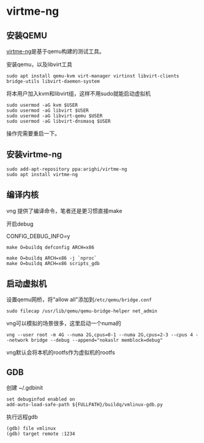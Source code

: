 # virtme-ng

## 安装QEMU

[virtme-ng](https://github.com/arighi/virtme-ng)是基于qemu构建的测试工具。

安装qemu，以及libvirt工具

```shell
sudo apt install qemu-kvm virt-manager virtinst libvirt-clients bridge-utils libvirt-daemon-system
```

将本用户加入kvm和libvirt组，这样不用sudo就能启动虚拟机
```shell
sudo usermod -aG kvm $USER
sudo usermod -aG libvirt $USER
sudo usermod -aG libvirt-qemu $USER
sudo usermod -aG libvirt-dnsmasq $USER
```

操作完需要重启一下。


## 安装virtme-ng

```shell
sudo add-apt-repository ppa:arighi/virtme-ng
sudo apt install virtme-ng
```

## 编译内核

vng 提供了编译命令，笔者还是更习惯直接make

开启debug

CONFIG_DEBUG_INFO=y

```shell
make O=buildq defconfig ARCH=x86

make O=buildq ARCH=x86 -j `nproc`
make O=buildq ARCH=x86 scripts_gdb
```

## 启动虚拟机

设置qemu网桥，将"allow all"添加到`/etc/qemu/bridge.conf`
```shell
sudo filecap /usr/lib/qemu/qemu-bridge-helper net_admin
```

vng可以模拟的场景很多，这里启动一个numa的

```shell
vng --user root -m 4G --numa 2G,cpus=0-1 --numa 2G,cpus=2-3 --cpus 4 --network bridge --debug --append="nokaslr memblock=debug"
```

vng默认会将本机的rootfs作为虚拟机的rootfs

## GDB

创建 ~/.gdbinit
```plain
set debuginfod enabled on
add-auto-load-safe-path ${FULLPATH}/buildq/vmlinux-gdb.py
```

执行远程gdb
```shell
(gdb) file vmlinux
(gdb) target remote :1234
```

